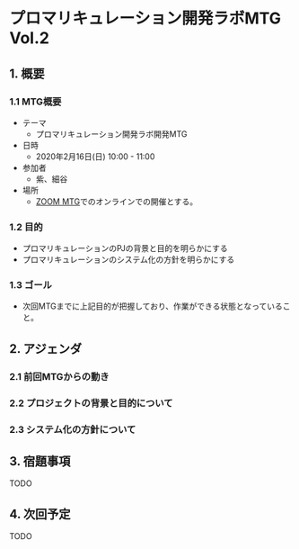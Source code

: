 # プロマリキュレーション開発ラボMTG Vol.2

## 1. 概要
### 1.1 MTG概要
- テーマ
  - プロマリキュレーション開発ラボ開発MTG 
- 日時
  - 2020年2月16日(日) 10:00 - 11:00
- 参加者
  - 紫、細谷
- 場所
  - [ZOOM MTG](https://zoom.us/jp-jp/meetings.html)でのオンラインでの開催とする。

### 1.2 目的
- プロマリキュレーションのPJの背景と目的を明らかにする
- プロマリキュレーションのシステム化の方針を明らかにする

### 1.3 ゴール
- 次回MTGまでに上記目的が把握しており、作業ができる状態となっていること。

## 2. アジェンダ

### 2.1 前回MTGからの動き

### 2.2 プロジェクトの背景と目的について

### 2.3 システム化の方針について

## 3. 宿題事項
TODO

## 4. 次回予定
TODO
